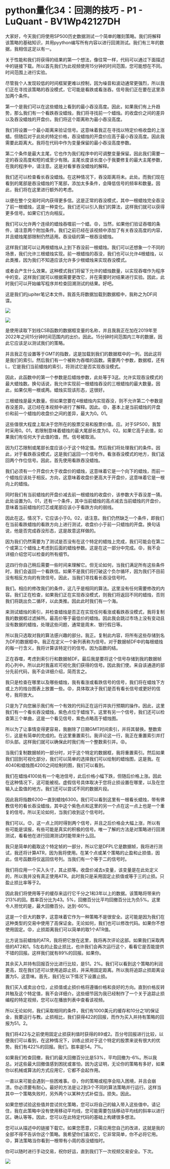 # python量化34：回测的技巧 - P1 - LuQuant - BV1Wp42127DH

大家好，今天我们将使用SP500历史数据测试一个简单的雕刻策略。我们将解释该策略的基础知识，并用pyython编写所有内容以进行回溯测试。我们有三年的数据，我相信这足以有一。

关于性能和我们将获得的结果的第一个想法，像往常一样，代码可以通过下面描述中的链接下载。所以首先我们为此视频使用15分钟的时间范围，您可能想在不同。时间范围上进行实验。

尽管我个人发现较低的时间框架更难以控制，因为噪音和波动通常更强烈，所以我们正在寻找该策略的吞没模式，它可能是看跌或看涨吞。信号我们正在要在这里添加两个条件。

第一个是我们可以在这些蜡烛上看到的最小吞没高度。因此，如果我们有上升趋势，那么我们有一个看跌吞没蜡烛，我们将寻找前一个蜡烛。的收盘价之间的差异以及吞没蜡烛的开盘价。我们将这个距离称为最小吞没高度。

我们将设置一个最小距离来验证信号。这意味着我正在寻找以特定价格收盘的上涨蜡。但随后对于此处的特定价格，吞没蜡烛的开盘价应高于最小吞没高度。因此我需要此距离大。我将在代码中作为变量保留的最小吞没高度参数。

第二个条件是最大主尾，它也作为我们程序中的可调整变量保留。因此我们需要一定的吞没高度和短的或至少有限。主尾长度该长度小于我要修复的最大主尾参数，在我的程序中，请注意。这是对看爹吞没蜡烛的解释。

我们还可以检查看长吞没蜡烛。在这种情况下，吞没距离将未。此处。而我们现在看到的尾部是吞没蜡烛的下尾部，添加太多条件，会降低信号的频率和数量。因此，我们将在这里进行额外的考虑。

以便在整个交易时间内获得更多信。这是正常的吞没模式，其中一根蜡烛完全吞没了前一根蜡烛，这是一种变化。我们还可以引入我们的算法，这样我们就可以获得更多信号。如果它们方向相反。

我们可以允许两个连续的蜡烛吞噬前一个蜡。😡，当然，如果他们验证吞噬的条件，请注意两个附加条件。我们之前已经在该视频中添加了有关吞没高度的内容，并且蜡烛尾部限制仍然适用。吞没级的第一根吞没蜡烛。

这样我们就可以让两根蜡烛从上到下吞没前一根蜡烛。我们可以还想象一个不同的场景，我们允许三根蜡烛实现。前一根蜡烛的吞没，我们也可以允许4根蜡烛，以此类推，因为我们不知道应该允许多少根蜡烛来实现吞没模式。

或者会产生什么效果。这种模式我们将留下允许的蜡烛数量，以实现吞噬作为程序中的变。这样我们就可以根据需要更改它，并在需要时对结果进行实验。因此，此时我们可以开始编写程序并检查回溯测试的结果。好吧。

这是我们的jupiter笔记本文件。我首先将数据加载到数据框中，我称之为DF间谍。

![](img/2f3baf5b9116562b10484f545fa78485_1.png)

![](img/2f3baf5b9116562b10484f545fa78485_2.png)

是使用读取下划线CSB函数的数据框变量的名称，并且我我正在加在2019年至2022年之间15分钟时间范围内的出价。因此。15分钟时间范围内三年的数据，因此它应该足以测试我们的策略。

并且我正在设置等于GMT的指数，这是加载到我们的数据框中的一列。因此这将是我们的索引。然后我们有一个被称为吞噬的函数。需要两个参数，数据框，还有L，它是我们当前蜡烛的索引，将测试它是否实现吞没模式。

因此，此函数中的第一个参数是后蜡烛参数，此处等于3这。允许实现吞没模式的最大蜡烛数。换句话说，我允许实现前一根蜡烛吞没的三根蜡烛的最大数量。因此，如果仅用一根或两。蜡烛实现该形态，这很好。

三根蜡烛是最大数量。但如果您要在4根蜡烛内实现吞没，则不允许第二个参数是吞没差异。这已经在本视频中进行了解释。因此。😡，基本上是当前蜡烛的开盘价和前一个蜡烛的收盘价之间的差异，最大为0。01。

这些值很大程度上取决于您所在的股票交易和股票价值。应。对于SP500，我暂时采用0。01，若限制意味着蜡烛的最大尾部长度为0。02。如果它高于此值，如果我们有任何大于此值的值，然。信号被取消。

因为灯芯限制或尾部长度应该小于这个特定值。然后我们将处理我们的条件。因此，对于看跌吞没模式，这是我们返回一个信号作。看涨吞没模式的地方，我们返回两个作位信号。因此，首先使用看跌吞没蜡烛。

我们必须有一个开盘价大于收盘价的蜡烛，这意味着它是一个向下的蜡烛，而前一个蜡烛应该处于相反。方向，这意味着收盘价更高大于开盘价，这意味着它是一根向上的蜡烛。

同时我们有当前蜡烛的开盘价减去前一根蜡烛的收盘价，该参数大于吞没差一猜。此处设置为0。01，还有一个条件，其中当前蜡烛的高点减去当前蜡烛的开盘价，意味着当前蜡烛的灯芯或尾部应该小于看跌方向的弱线。

因此在这。情况下，它应该小于0。02，请注意。我们仍然缺乏一个条件，即我们在当前看跌蜡烛的看跌方向上进行测试，收盘价小于前一只蜡烛的开盘。换句话说，他是否完成吞没形态，这是故意这样做的。

因为我们仍然需要为了测试是否没有在这个特定的蜡烛上完成，我们可能会在第二个或第三个蜡烛上考虑到后面的蜡烛参数。这是在这一部分中完成。😡，我不会详细介绍您可以检查的所有细节。

这四行你自己稍后需要一些时间来理解它。但无论如何，当我们满足所有这些条件时，我们会返回一个看跌信。如果不是我们将打破这个负尔循环，因为我们不目前没有相反方向的有效信号。因此，当我们寻找看长吞没信号时。

我们。相应的修改我们的条件，这几乎是相同的算法。这里没有任何需要修改的内容。我们正在检查，如果我们正在实现吞没模式，则我们将返回不同的蜡烛，否则我们将跳出负二循环，以此类推。因此此时我们有一个海。

来测试蜡烛的索引，并检查蜡烛是否正在实现任何看涨或看跌吞没模式，我将复制我的数据框过滤掉所。最高价等于最低价的蜡烛。因此我会跳过市场上没有变动且没有数据的蜡烛，处理这些问题，通常是周末、银行假日等。

所以我只选取对我的算法感兴趣的部分。我正。复制此内容，将所有这些存储到名为DF的数据框中。我正在定义一个新列表称为信号。对于数据帧DF中的每根蜡烛的每一行含义，我将计算该特定行的信号。因为函数的结。

正在吞噬，考虑到索引行和数据帧DF。最后我是要将这个信号存储到我的数据帧的心列中。所以此时我喜欢可视化我们获得的信号。因此我们使。来自该通道的部分先前代码，我不会详细介绍，简而言之。

我只是检查在哪里以及哪些蜡烛，我有看涨或看跌信号的信号，我们将在蜡烛下方或上方的烛台图表上放置一些。😡，具体取决于我们是否有看长信号或更好的信号，我将放大。

只是为了向您展示我们有一个有效的代码正在运行并执行预期的操作。因此，这里我们有一个看长吞没蜡烛，紫色点位于蜡烛下。这里有另一个信号，我们还可以检查第三个单曲，这是一个看见信号，紫色点略高于蜡烛图。

所以为了让事情变得更容易，我删除了日期GMT时间索引，并将其替换。整数索引，这是有简单的完成的。在这里重置索引。我评论这一行，我正在重置索引并打印头部。这样我们就可以确保此时我们有一个整数索引并。😡。

当我们复制数据帧的一部分时，对于这个特定的数据框，我将重置索引。然后如果我们回到可视化部分，我们可以简单的选择我们可以绘制的蜡烛图，这是我。在4040和蜡烛图4200之间绘制的图，我们可以看到。

我们在蜡烛4100处有一个电池信号，此后价格小幅下跌，但随后价格上涨。因此在这种情况下，这可能被视。虚假信号具体取决于您将止损设置在哪里，以及在您输入止盈值的地方。我们还可以尝试不同的数据片段。

因此我将指数6200一直到蜡烛6300。我们可以看到这里有一根看长蜡烛，带有佛教信号的看长吞没蜡烛，其中这个紫色点和这里的另一个点在这一点上也是一个重复的信号。所以无论如何，当我们收到这个信号时。

我们可以。😊，这一点上同时得到两个信号，并且之后价格会大幅上涨，所以有些可能是误报，有些可能是真实的积极的信号。唯一了解的方法是对策略进行回溯测试，看看他在进行回溯测试时能带来什么回。

我只是简单的截取这个特定帧的一部分，所以它是DFPL它是数据帧，我将进行测试，我还将计算ATR，因为我将使用。在某个点或某个策略的止盈和止损值，因此，信号函数将仅返回信号列。当我们有一个等于二的信号时。

我们将应用一个买入头寸，其止损等。收盘价减去s变量，该变量是在此处定义的，所以我并没有真正使用ATR。此时我只是采用固定止损值或等于三的止损。只盈止损比率等于2。

因此我们将使用等于的缓存来运行它千分之1和3年以上的数据。该策略将带来约213%的回。胜率百分比为43。5%，回撤百分比平均回撤百分比为负5%。这里令人担忧的是，最大回撤百分。达到-60%。

这是一个巨大的数字，这意味着它作为一种策略不是很安全。这可能是因为我们在这种类型的交易中使用了高保证金。无论如何，我们也可以修改代码。如果你不想使用固定。😡，止损距离我们可以简单的取1个ATR值。

比方说当前蜡烛的ATR，我将把它放在这里，我将再次评论这部。如果我们采取两倍的AT2和1。5左右的止盈止损比，也许我们会再次运行这个，看看它是否能提供不错的回报。这样我们就有89%的回报。如果你。

其余买入并持有回报百分比进行比较，是51。2%。我们可以看到这个策略的利润更高，现在我们还可以使用追踪止损，并采用固定距离。所以我将追踪止损距离设置为5，这意味。首先，我们在以下情况下设置止损。

我们买入或卖出仓位，止损值或止损价格将遵循价格和良好的方向。直到价格反转并触及这个特定值，我不会详细介。这些细节因为我已经制作了一个关于追踪止损编程的特定视频，您可以在播放列表中查看该视频。

所以无论如何，我们采取相同的条件，我们有1000美元的缓存和10分之1的保证金，我要运行与教。止损相比，我们获得422的回报，而作为买入并持有策略的回报为51。2。

我们将422与之前使用固定止损获利值时获得的89或2。百分号回报进行比较，以便我们可以看到，在这种情况下，训练止损对于这个特定的股票来说有很大的优势。我们有422%的回报。我们。胜率是54。7%。

如果我们检查回撤，我们的最大回撤百分比是53%，平均回撤为-6%。所以我总。对这些最大回撤值感到困扰或害怕，因为这证明，无论你的策略有多好，如果你以机械或算法的方式应用它，它都不会起作用。

一直以来可能会遇到一些困难事。😡，你的策略或程序会陷入困境，并且会崩溃。你必须要有耐心。最好的方法是让2到3个不同的算法策略并行运行。这样当其中一个策略失败时，另外两个以某种方式补偿当。损失。因此。

如果您想试验这些值并尝试优化策略，您可以将自己的输入带入这些值中。请记住，我在此策略中没有使用移动平均线，您可能需要包括移动平均线的斜率以进行区。确认等等。因此，您可以在此特定代码的基础上构建很多想法。

您可以从描述中的链接下载它。如果您愿意，只需应用您自己的改进，这就是我的全部不得不告诉你这个策略。我希望你们喜欢它，它非常简单，你不必将它用。😡，算法策略当你看到一根带有小周的吞没蜡烛时。

你可以随时进行手动交易，祝你好运，直到我们下一次视频交易安全。下次。

![](img/2f3baf5b9116562b10484f545fa78485_4.png)
